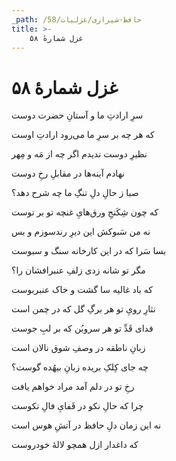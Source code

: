 ```yaml
---
_path: /حافظ-شیرازی/غزلیات/58
title: >-
    غزل شمارهٔ ۵۸
---
```

# غزل شمارهٔ ۵۸

<div class="b" id="bn1"><div class="m1"><p>سرِ ارادتِ ما و آستانِ حضرت دوست</p></div>
<div class="m2"><p>که هر چه بر سرِ ما می‌رود ارادتِ اوست</p></div></div>
<div class="b" id="bn2"><div class="m1"><p>نظیرِ دوست ندیدم اگر چه از مَه و مِهر</p></div>
<div class="m2"><p>نهادم آینه‌ها در مقابلِ رخِ دوست</p></div></div>
<div class="b" id="bn3"><div class="m1"><p>صبا ز حالِ دلِ تنگِ ما چه شرح دهد؟</p></div>
<div class="m2"><p>که چون شِکَنجِ ورق‌هایِ غنچه تو بر توست</p></div></div>
<div class="b" id="bn4"><div class="m1"><p>نه من سَبوکش این دیرِ رندسوزم و بس</p></div>
<div class="m2"><p>بسا سَرا که در این کارخانه سنگ و سبوست</p></div></div>
<div class="b" id="bn5"><div class="m1"><p>مگر تو شانه زدی زلفِ عنبرافشان را؟</p></div>
<div class="m2"><p>که باد غالیه سا گشت و خاک عنبربوست</p></div></div>
<div class="b" id="bn6"><div class="m1"><p>نثارِ رویِ تو هر برگِ گل که در چمن است</p></div>
<div class="m2"><p>فدای قَدِّ تو هر سروبُن که بر لبِ جوست</p></div></div>
<div class="b" id="bn7"><div class="m1"><p>زبانِ ناطقه در وصفِ شوق نالان است</p></div>
<div class="m2"><p>چه جای کِلکِ بریده زبانِ بیهُده گوست؟</p></div></div>
<div class="b" id="bn8"><div class="m1"><p>رخِ تو در دلم آمد مراد خواهم یافت</p></div>
<div class="m2"><p>چرا که حالِ نکو در قَفایِ فالِ نکوست</p></div></div>
<div class="b" id="bn9"><div class="m1"><p>نه این زمان دلِ حافظ در آتشِ هوس است</p></div>
<div class="m2"><p>که داغدار ازل همچو لالهٔ خودروست</p></div></div>
